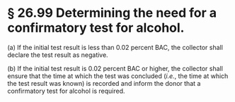 # § 26.99   Determining the need for a confirmatory test for alcohol.

(a) If the initial test result is less than 0.02 percent BAC, the collector shall declare the test result as negative.


(b) If the initial test result is 0.02 percent BAC or higher, the collector shall ensure that the time at which the test was concluded (*i.e.*, the time at which the test result was known) is recorded and inform the donor that a confirmatory test for alcohol is required.




